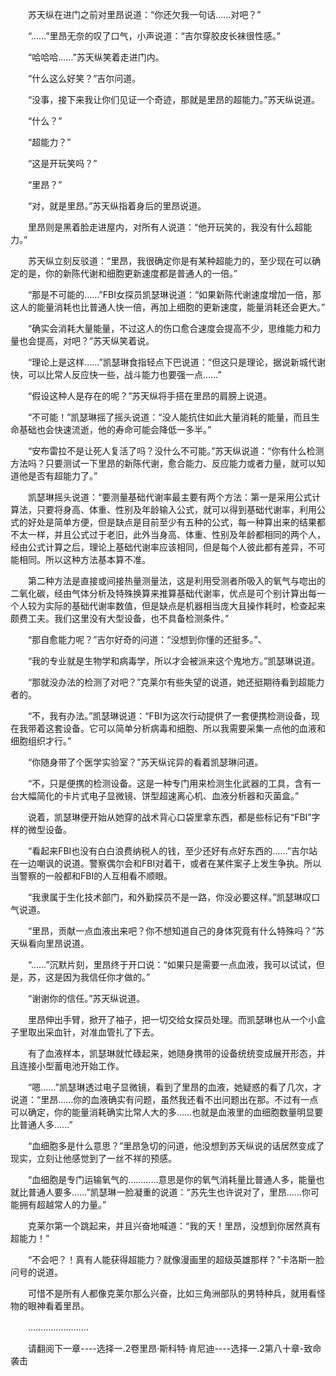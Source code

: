 <div class="read-content j_readContent" id="">
                <p>　　苏天纵在进门之前对里昂说道：“你还欠我一句话……对吧？”<p>　　“……”里昂无奈的叹了口气，小声说道：“吉尔穿胶皮长袜很性感。”<p>　　“哈哈哈……”苏天纵笑着走进门内。<p>　　“什么这么好笑？”吉尔问道。<p>　　“没事，接下来我让你们见证一个奇迹，那就是里昂的超能力。”苏天纵说道。<p>　　“什么？”<p>　　“超能力？”<p>　　“这是开玩笑吗？”<p>　　“里昂？”<p>　　“对，就是里昂。”苏天纵指着身后的里昂说道。<p>　　里昂则是黑着脸走进屋内，对所有人说道：“他开玩笑的，我没有什么超能力。”<p>　　苏天纵立刻反驳道：“里昂，我很确定你是有某种超能力的，至少现在可以确定的是，你的新陈代谢和细胞更新速度都是普通人的一倍。”<p>　　“那是不可能的……”FBI女探员凯瑟琳说道：“如果新陈代谢速度增加一倍，那这人的能量消耗也比普通人快一倍，再加上细胞的更新速度，能量消耗还会更大。”<p>　　“确实会消耗大量能量，不过这人的伤口愈合速度会提高不少，思维能力和力量也会提高，对吧？”苏天纵笑着说。<p>　　“理论上是这样……”凯瑟琳食指轻点下巴说道：“但这只是理论，据说新城代谢快，可以比常人反应快一些，战斗能力也要强一点……”<p>　　“假设这种人是存在的呢？”苏天纵将手搭在里昂的肩膀上说道。<p>　　“不可能！”凯瑟琳摇了摇头说道：“没人能抗住如此大量消耗的能量，而且生命基础也会快速流逝，他的寿命可能会降低一多半。”<p>　　“安布雷拉不是让死人复活了吗？没什么不可能。”苏天纵说道：“你有什么检测方法吗？只要测试一下里昂的新陈代谢，愈合能力、反应能力或者力量，就可以知道他是否有超能力了。”<p>　　凯瑟琳摇头说道：“要测量基础代谢率最主要有两个方法：第一是采用公式计算法，只要将身高、体重、性别及年龄输入公式，就可以得到基础代谢率，利用公式的好处是简单方便，但是缺点是目前至少有五种的公式，每一种算出来的结果都不太一样，并且公式过于老旧，此外当身高、体重、性别及年龄都相同的两个人，经由公式计算之后，理论上基础代谢率应该相同，但是每个人彼此都有差异，不可能相同。所以这种方法基本算不准。<p>　　第二种方法是直接或间接热量测量法，这是利用受测者所吸入的氧气与唿出的二氧化碳，经由气体分析及特殊换算来推算基础代谢率，优点是可个别计算出每一个人较为实际的基础代谢率数值，但是缺点是机器相当庞大且操作耗时，检查起来颇费工夫。我们这里没有大型设备，也不具备检测条件。”<p>　　“那自愈能力呢？”吉尔好奇的问道：“没想到你懂的还挺多。”、<p>　　“我的专业就是生物学和病毒学，所以才会被派来这个鬼地方。”凯瑟琳说道。<p>　　“那就没办法的检测了对吧？”克莱尔有些失望的说道，她还挺期待看到超能力者的。<p>　　“不，我有办法。”凯瑟琳说道：“FBI为这次行动提供了一套便携检测设备，现在我带着这套设备。它可以简单分析病毒和细胞、所以我需要采集一点他的血液和细胞组织才行。”<p>　　“你随身带了个医学实验室？”苏天纵诧异的看着凯瑟琳问道。<p>　　“不，只是便携的检测设备。这是一种专门用来检测生化武器的工具，含有一台大幅简化的卡片式电子显微镜、饼型超速离心机、血液分析器和灭菌盒。”<p>　　说着，凯瑟琳便开始从她穿的战术背心口袋里拿东西，都是些标记有“FBI”字样的微型设备。<p>　　“看起来FBI也没有白白浪费纳税人的钱，至少还好有点好东西的……”吉尔站在一边嘲讽的说道。警察偶尔会和FBI对着干，或者在某件案子上发生争执。所以当警察的一般都和FBI的人互相看不顺眼。<p>　　“我隶属于生化技术部门，和外勤探员不是一路，你没必要这样。”凯瑟琳叹口气说道。<p>　　“里昂，贡献一点血液出来吧？你不想知道自己的身体究竟有什么特殊吗？”苏天纵看向里昂说道。<p>　　“……”沉默片刻，里昂终于开口说：“如果只是需要一点血液，我可以试试，但是，苏，这是因为我信任你才做的。”<p>　　“谢谢你的信任。”苏天纵说道。<p>　　里昂伸出手臂，掀开了袖子，把一切交给女探员处理。而凯瑟琳也从一个小盒子里取出采血针，对准血管扎了下去。<p>　　有了血液样本，凯瑟琳就忙碌起来，她随身携带的设备统统变成展开形态，并且连接小型蓄电池开始工作。<p>　　“嗯……”凯瑟琳透过电子显微镜，看到了里昂的血液，她疑惑的看了几次，才说道：“里昂……你的血液确实有问题，虽然我还看不出问题出在那。不过有一点可以确定，你的能量消耗确实比常人大的多……也就是血液里的血细胞数量明显要比普通人多……”<p>　　“血细胞多是什么意思？”里昂急切的问道，他没想到苏天纵说的话居然变成了现实，立刻让他感觉到了一丝不祥的预感。<p>　　“血细胞是专门运输氧气的…………意思是你的氧气消耗量比普通人多，能量也就比普通人要多……”凯瑟琳一脸凝重的说道：“苏先生也许说对了，里昂……你可能拥有超越常人的力量。”<p>　　克莱尔第一个跳起来，并且兴奋地喊道：“我的天！里昂，没想到你居然真有超能力！”<p>　　“不会吧？！真有人能获得超能力？就像漫画里的超级英雄那样？”卡洛斯一脸问号的说道。<p>　　可惜不是所有人都像克莱尔那么兴奋，比如三角洲部队的男特种兵，就用看怪物的眼神看着里昂。<p>　　……………………<p>　　请翻阅下一章----选择一.2卷里昂·斯科特·肯尼迪----选择一.2第八十章-致命袭击<p> 
            </div>